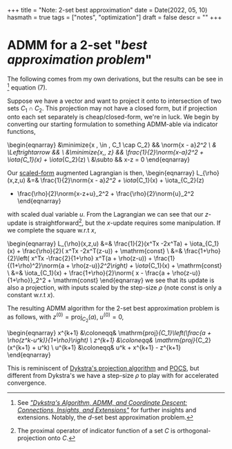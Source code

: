 +++
title = "Note: 2-set best approximation"
date = Date(2022, 05, 10)
hasmath = true
tags = ["notes", "optimization"]
draft = false
descr = ""
+++

# ADMM for a 2-set "*best approximation problem*"

The following comes from my own derivations, but the results can be see in [^1] equation (7).

Suppose we have a vector and want to project it onto to intersection of two sets $C_1 \cap C_2$.
This projection may not have a closed form, but if projection onto each set
separately is cheap/closed-form, we're in luck. We begin by converting our starting formulation
to something ADMM-able via indicator functions,

\begin{eqnarray}
	&\minimize{x \, \in \, C_1 \cap C_2} && \norm{x - a}_2^2 \\
	& \Leftrightarrow  && \\
	&\minimize{x,\, z} && \frac{1}{2}\norm{x-a}_2^2 + \iota_{C_1}(x) + \iota_{C_2}(z) \\
	&\subto && x-z = 0
\end{eqnarray}

Our [scaled-form](/notes/admm_scaled) augmented Lagrangian is then,
\begin{eqnarray}
L_{\rho}(x,z,u) &=& \frac{1}{2}\norm{x - a}_2^2 + \iota_{C_1}(x) + \iota_{C_2}(z) 
+ \frac{\rho}{2}\norm{x-z+u}_2^2 + \frac{\rho}{2}\norm{u}_2^2
\end{eqnarray}

with scaled dual variable $u$. From the Lagrangian we can see that our $z$-update is
straightforward[^2], but the $x$-update requires some manipulation. If we
complete the square w.r.t $x$,

\begin{eqnarray}
L_{\rho}(x,z,u) 
	&=& \frac{1}{2}(x^Tx -2x^Ta) + \iota_{C_1}(x)
	+ \frac{\rho}{2}( x^Tx -2x^T(z-u)) + \mathrm{const} \\
	&=& \frac{1+\rho}{2}\left( x^Tx -\frac{2}{1+\rho} x^T(a + \rho(z-u)) 
	+ \frac{1}{(1+\rho)^2}\norm{a + \rho(z-u)}_2^2\right) + \iota_{C_1}(x) + \mathrm{const} \\
	&=& \iota_{C_1}(x) + \frac{1+\rho}{2}\norm{ x - \frac{a + \rho(z-u)}{1+\rho}}_2^2 + \mathrm{const}
\end{eqnarray}
we see that its update is also a projection, with inputs scaled by the
step-size $\rho$ (note $\mathrm{const}$ is only a constant w.r.t $x$).

The resulting ADMM algorithm for the 2-set best approximation problem is as follows,
with $z^{(0)} = \mathrm{proj}_{C_2}(a)$, $u^{(0)}=0$,

\begin{eqnarray}
	x^{k+1} &\coloneqq& \mathrm{proj}_{C_1}\left(\frac{a + \rho(z^k-u^k)}{1+\rho}\right) \\
	z^{k+1} &\coloneqq& \mathrm{proj}_{C_2}(x^{k+1} + u^k) \\
	u^{k+1} &\coloneqq& u^k + x^{k+1} - z^{k+1}
\end{eqnarray}

This is reminiscent of [Dykstra's projection
algorithm](https://en.wikipedia.org/wiki/Dykstra%27s_projection_algorithm) and
[POCS](https://en.wikipedia.org/wiki/Projections_onto_convex_sets), but
different from Dykstra's we have a step-size $\rho$ to play with for
accelerated convergence.


[^1]: See [*"Dykstra's Algorithm, ADMM, and Coordinate Descent: Connections, Insights, and Extensions"*](https://api.semanticscholar.org/CorpusID:7703985) for further insights and extensions. Notably, the $d$-set best approximation problem.

[^2]: The proximal operator of indicator function of a set $C$ is orthogonal-projection onto $C$.

